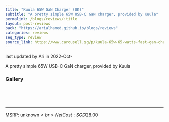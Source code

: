 ```yaml
---
title: "Kuula 65W GaN Charger (UK)"
subtitle: "A pretty simple 65W USB-C GaN charger, provided by Kuula"
permalink: /blogs/reviews/:title
layout: post-reviews
back: "https://arialhamed.github.io/blogs/reviews"
categories: reviews
seq_type: review
source_link: https://www.carousell.sg/p/kuula-65w-65-watts-fast-gan-charger-usb-type-c-mobile-iphone-android-charger-1167314435/
---
```


<timestamp>last updated by Ari in 2022-Oct-</timestamp>

A pretty simple 65W USB-C GaN charger, provided by Kuula

### Gallery

<br><br><br><hr>
MSRP: unknown$<br>
Net Cost: SGD$28.00